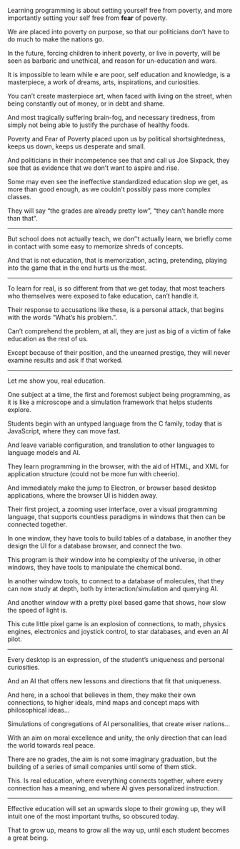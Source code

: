 Learning programming is about setting yourself free from poverty,
and more importantly setting your self free from __fear__ of poverty.

We are placed into poverty on purpose,
so that our politicians don’t have to do much to make the nations go.

In the future, forcing children to inherit poverty, or live in poverty,
will be seen as barbaric and unethical, and reason for un-education and wars.

It is impossible to learn while e are poor, self education and knowledge,
is a masterpiece, a work of dreams, arts, inspirations, and curiosities.

You can’t create masterpiece art, when faced with living on the street,
when being constantly out of money, or in debt and shame.

And most tragically suffering brain-fog, and necessary tiredness,
from simply not being able to justify the purchase of healthy foods.

Poverty and Fear of Poverty placed upon us by political shortsightedness,
keeps us down, keeps us desperate and small.

And politicians in their incompetence see that and call us Joe Sixpack,
they see that as evidence that we don’t want to aspire and rise.

Some may even see the ineffective standardized education slop we get,
as more than good enough, as we couldn't possibly pass more complex classes.

They will say “the grades are already pretty low”,
“they can’t handle more than that“.

---

But school does not actually teach, we don’’t actually learn,
we briefly come in contact with some easy to memorize shreds of concepts.

And that is not education, that is memorization, acting, pretending,
playing into the game that in the end hurts us the most.

---

To learn for real, is so different from that we get today,
that most teachers who themselves were exposed to fake education, can’t handle it.

Their response to accusations like these, is a personal attack,
that begins with the words “What’s his problem.”.

Can’t comprehend the problem, at all,
they are just as big of a victim of fake education as the rest of us.

Except because of their position, and the unearned prestige,
they will never examine results and ask if that worked.

---

Let me show you,
real education.

One subject at a time, the first and foremost subject being programming,
as it is like a microscope and a simulation framework that helps students explore.

Students begin with an untyped language from the C family,
today that is JavaScript, where they can move fast.

And leave variable configuration,
and translation to other languages to language models and AI.

They learn programming in the browser, with the aid of HTML,
and XML for application structure (could not be more fun with cheerio).

And immediately make the jump to Electron,
or browser based desktop applications, where the browser UI is hidden away.

Their first project, a zooming user interface, over a visual programming language,
that supports countless paradigms in windows that then can be connected together.

In one window, they have tools to build tables of a database,
in another they design the UI for a database browser, and connect the two.

This program is their window into he complexity of the universe,
in other windows, they have tools to manipulate the chemical bond.

In another window tools, to connect to a database of molecules,
that they can now study at depth, both by interaction/simulation and querying AI.

And another window with a pretty pixel based game that shows,
how slow the speed of light is.

This cute little pixel game is an explosion of connections,
to math, physics engines, electronics and joystick control, to star databases, and even an AI pilot.

---

Every desktop is an expression,
of the student’s uniqueness and personal curiosities.

And an AI that offers new lessons
and directions that fit that uniqueness.

And here, in a school that believes in them, they make their own connections,
to higher ideals, mind maps and concept maps with philosophical ideas...

Simulations of congregations of AI personalities,
that create wiser nations…

With an aim on moral excellence and unity,
the only direction that can lead the world towards real peace.

There are no grades, the aim is not some imaginary graduation,
but the building of a series of small companies until some of them stick.

This. Is real education, where everything connects together,
where every connection has a meaning, and where AI gives personalized instruction.

---

Effective education will set an upwards slope to their growing up,
they will intuit one of the most important truths, so obscured today.

That to grow up, means to grow all the way up,
until each student becomes a great being.

